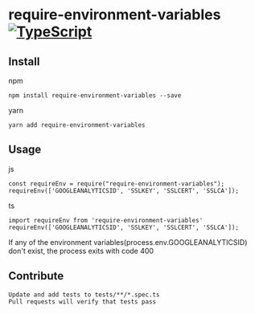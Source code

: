 # require-environment-variables [![TypeScript](https://badges.frapsoft.com/typescript/code/typescript.svg?v=101)](https://github.com/ellerbrock/typescript-badges/)

## Install

npm
    
    npm install require-environment-variables --save

yarn

    yarn add require-environment-variables

## Usage

js
    
    const requireEnv = require("require-environment-variables");
    requireEnv(['GOOGLEANALYTICSID', 'SSLKEY', 'SSLCERT', 'SSLCA']);

ts

    import requireEnv from 'require-environment-variables'
    requireEnv(['GOOGLEANALYTICSID', 'SSLKEY', 'SSLCERT', 'SSLCA']);

  If any of the environment variables(process.env.GOOGLEANALYTICSID) don't exist, the process exits with code 400

## Contribute

    Update and add tests to tests/**/*.spec.ts
    Pull requests will verify that tests pass
